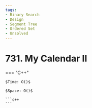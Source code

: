 ```yaml
---
tags:
- Binary Search
- Design
- Segment Tree
- Ordered Set
- Unsolved
---
```



# 731. My Calendar II

=== "C++"

    $Time: O()$

    $Space: O()$

    ```c++
    ```